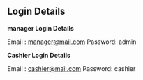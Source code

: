## Login Details

**manager Login Details**

Email	: manager@mail.com
Password: admin

**Cashier Login Details**

Email	: cashier@mail.com
Password: cashier